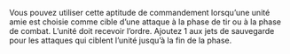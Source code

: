 Vous pouvez utiliser cette aptitude de commandement lorsqu’une unité amie est choisie comme 
cible d’une attaque à la phase de tir ou à la phase de combat. L’unité doit recevoir l’ordre. 
Ajoutez 1 aux jets de sauvegarde pour les attaques qui ciblent l’unité jusqu’à la fin de la phase.
